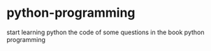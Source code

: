 # python-programming
start learning python
the code of some questions in the book python programming
